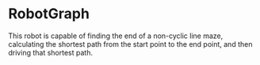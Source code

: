 # RobotGraph
This robot is capable of finding the end of a non-cyclic line maze, calculating the shortest path from the start point to the end point, and then driving that shortest path.
